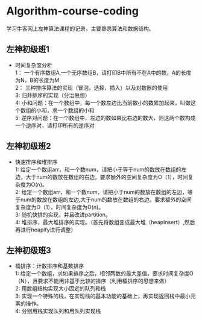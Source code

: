 # Algorithm-course-coding
学习牛客网上左神算法课程的记录，主要熟悉算法和数据结构。
## 左神初级班1
* 时间复杂度分析
<br> 1： 一个有序数组A,一个无序数组B，请打印B中所有不在A中的数，A的长度为N，B的长度为M
<br> 2： 三种排序算法的实现（冒泡，选择，插入）以及对数器的使用
<br> 3:  归并排序的实现（分治思想）
<br> 4:  小和问题：在一个数组中，每一个数左边比当前数小的数累加起来，叫做这个数组的小和，求一个数组的小和
<br> 5:  逆序对问题：在一个数组中，左边的数如果比右边的数大，则这两个数构成一个逆序对，请打印所有的逆序对
## 左神初级班2
* 快速排序和堆排序
<br> 1:  给定一个数组arr，和一个数num，请把小于等于num的数放在数组的左边，大于num的数放在数组的右边。要求额外的空间复杂度为O（1），时间复杂度为O(n)。
<br> 2:  给定一个数组arr，和一个数num，请把小于num的数放在数组的左边，等于num的数放在数组的左边,大于num的数放在数组的右边。要求额外的空间复杂度为O（1），时间复杂度为O(n)。
<br> 3:  随机快排的实现，并且改进partition。
<br> 4:  堆排序，最大堆排序的实现。（首先将数组变成最大堆（heapInsert）,然后再进行heapify进行调整）
## 左神初级班3
* 桶排序：计数排序和基数排序
<br> 1:  给定一个数组，求如果排序之后，相邻两数的最大差值，要求时间复杂度O（N），且要求不能用非基于比较的排序（利用桶排序的思想来做）
<br> 2:  用数组结构实现大小固定的队列和栈
<br> 3:  实现一个特殊的栈，在实现栈的基本功能的基础上，再实现返回栈中最小元素的操作。
<br> 4:  分别用栈实现队列和用队列实现栈


